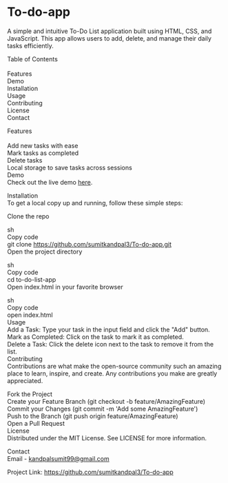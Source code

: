 # To-do-app

A simple and intuitive To-Do List application built using HTML, CSS, and JavaScript. This app allows users to add, delete, and manage their daily tasks efficiently.


Table of Contents<br><br>
Features<br>
Demo<br>
Installation<br>
Usage<br>
Contributing<br>
License<br>
Contact<br>

Features<br><br>
Add new tasks with ease<br>
Mark tasks as completed<br>
Delete tasks<br>
Local storage to save tasks across sessions<br>
Demo<br> 
Check out the live demo <a href="https://sumitkandpal3.github.io/To-do-app/">here</a>.<br>

Installation<br>
To get a local copy up and running, follow these simple steps:<br>

Clone the repo<br>

sh<br>
Copy code<br>
git clone https://github.com/sumitkandpal3/To-do-app.git<br>
Open the project directory<br>

sh<br>
Copy code<br>
cd to-do-list-app<br>
Open index.html in your favorite browser<br>

sh<br>
Copy code<br>
open index.html<br>
Usage<br>
Add a Task: Type your task in the input field and click the "Add" button.<br>
Mark as Completed: Click on the task to mark it as completed.<br>
Delete a Task: Click the delete icon next to the task to remove it from the list.<br>
Contributing<br>
Contributions are what make the open-source community such an amazing place to learn, inspire, and create. Any contributions you make are greatly appreciated.<br>

Fork the Project<br>
Create your Feature Branch (git checkout -b feature/AmazingFeature)<br>
Commit your Changes (git commit -m 'Add some AmazingFeature')<br>
Push to the Branch (git push origin feature/AmazingFeature)<br>
Open a Pull Request<br>
License<br>
Distributed under the MIT License. See LICENSE for more information.<br>

Contact<br>
Email - kandpalsumit99@gmail.com<br>

Project Link: https://github.com/sumitkandpal3/To-do-app<br>
